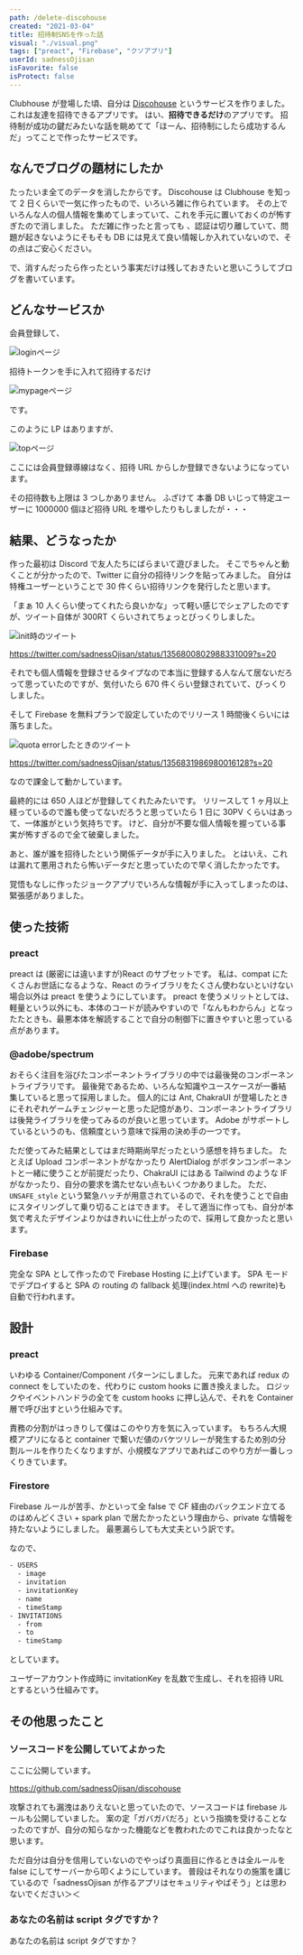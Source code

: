 ```yaml
---
path: /delete-discohouse
created: "2021-03-04"
title: 招待制SNSを作った話
visual: "./visual.png"
tags: ["preact", "Firebase", "クソアプリ"]
userId: sadnessOjisan
isFavorite: false
isProtect: false
---
```


Clubhouse が登場した頃、自分は [Discohouse](https://github.com/sadnessOjisan/discohouse) というサービスを作りました。
これは友達を招待できるアプリです。
はい、**招待できるだけ**のアプリです。
招待制が成功の鍵だみたいな話を眺めてて「ほーん、招待制にしたら成功するんだ」ってことで作ったサービスです。

## なんでブログの題材にしたか

たったいま全てのデータを消したからです。
Discohouse は Clubhouse を知って 2 日くらいで一気に作ったもので、いろいろ雑に作られています。
その上でいろんな人の個人情報を集めてしまっていて、これを手元に置いておくのが怖すぎたので消しました。
ただ雑に作ったと言っても 、認証は切り離していて、問題が起きないようにそもそも DB には見えて良い情報しか入れていないので、その点はご安心ください。

で、消すんだったら作ったという事実だけは残しておきたいと思いこうしてブログを書いています。

## どんなサービスか

会員登録して、

![loginページ](./login.png)

招待トークンを手に入れて招待するだけ

![mypageページ](./mypage.png)

です。

このように LP はありますが、

![topページ](./top.png)

ここには会員登録導線はなく、招待 URL からしか登録できないようになっています。

その招待数も上限は 3 つしかありません。
ふざけて 本番 DB いじって特定ユーザーに 1000000 個ほど招待 URL を増やしたりもしましたが・・・

## 結果、どうなったか

作った最初は Discord で友人たちにばらまいて遊びました。
そこでちゃんと動くことが分かったので、Twitter に自分の招待リンクを貼ってみました。
自分は特権ユーザーということで 30 件くらい招待リンクを発行したと思います。

「まぁ 10 人くらい使ってくれたら良いかな」って軽い感じでシェアしたのですが、ツイート自体が 300RT くらいされてちょっとびっくりしました。

![init時のツイート](./init-tw.png)

https://twitter.com/sadnessOjisan/status/1356800802988331009?s=20

それでも個人情報を登録させるタイプなので本当に登録する人なんて居ないだろって思っていたのですが、気付いたら 670 件くらい登録されていて、びっくりしました。

そして Firebase を無料プランで設定していたのでリリース 1 時間後くらいには落ちました。

![quota errorしたときのツイート](./quota.png)

https://twitter.com/sadnessOjisan/status/1356831986980016128?s=20

なので課金して動かしています。

最終的には 650 人ほどが登録してくれたみたいです。
リリースして 1 ヶ月以上経っているので誰も使ってないだろうと思っていたら 1 日に 30PV くらいはあって、一体誰がという気持ちです。
けど、自分が不要な個人情報を握っている事実が怖すぎるので全て破棄しました。

あと、誰が誰を招待したという関係データが手に入りました。
とはいえ、これは漏れて悪用されたら怖いデータだと思っていたので早く消したかったです。

覚悟もなしに作ったジョークアプリでいろんな情報が手に入ってしまったのは、緊張感がありました。

## 使った技術

### preact

preact は (厳密には違いますが)React のサブセットです。
私は、compat にたくさんお世話になるような、React のライブラリをたくさん使わないといけない場合以外は preact を使うようにしています。
preact を使うメリットとしては、軽量という以外にも、本体のコードが読みやすいので「なんもわからん」となったたときも、最悪本体を解読することで自分の制御下に置きやすいと思っている点があります。

### @adobe/spectrum

おそらく注目を浴びたコンポーネントライブラリの中では最後発のコンポーネントライブラリです。
最後発であるため、いろんな知識やユースケースが一番結集していると思って採用しました。
個人的には Ant, ChakraUI が登場したときにそれぞれゲームチェンジャーと思った記憶があり、コンポーネントライブラリは後発ライブラリを使ってみるのが良いと思っています。
Adobe がサポートしているというのも、信頼度という意味で採用の決め手の一つです。

ただ使ってみた結果としてはまだ時期尚早だったという感想を持ちました。
たとえば Upload コンポーネントがなかったり AlertDialog がボタンコンポーネントと一緒に使うことが前提だったり、ChakraUI にはある Tailwind のような IF がなかったり、自分の要求を満たせない点もいくつかありました。
ただ、`UNSAFE_style` という緊急ハッチが用意されているので、それを使うことで自由にスタイリングして乗り切ることはできます。
そして適当に作っても、自分が本気で考えたデザインよりかはきれいに仕上がったので、採用して良かったと思います。

### Firebase

完全な SPA として作ったので Firebase Hosting に上げています。
SPA モードでデプロイすると SPA の routing の fallback 処理(index.html への rewrite)も自動で行われます。

## 設計

### preact

いわゆる Container/Component パターンにしました。
元来であれば redux の connect をしていたのを、代わりに custom hooks に置き換えました。
ロジックやイベントハンドラの全てを custom hooks に押し込んで、それを Container 層で呼び出すという仕組みです。

責務の分割がはっきりして僕はこのやり方を気に入っています。
もちろん大規模アプリになると container で繋いだ値のバケツリレーが発生するため別の分割ルールを作りたくなりますが、小規模なアプリであればこのやり方が一番しっくりきています。

### Firestore

Firebase ルールが苦手、かといって全 false で CF 経由のバックエンド立てるのはめんどくさい + spark plan で居たかったという理由から、private な情報を持たないようにしました。
最悪漏らしても大丈夫という訳です。

なので、

```sh
- USERS
  - image
  - invitation
  - invitationKey
  - name
  - timeStamp
- INVITATIONS
  - from
  - to
  - timeStamp
```

としています。

ユーザーアカウント作成時に invitationKey を乱数で生成し、それを招待 URL とするという仕組みです。

## その他思ったこと

### ソースコードを公開していてよかった

ここに公開しています。

https://github.com/sadnessOjisan/discohouse

攻撃されても漏洩はありえないと思っていたので、ソースコードは firebase ルールも公開していました。
案の定「ガバガバだろ」という指摘を受けることなったのですが、自分の知らなかった機能などを教われたのでこれは良かったなと思います。

ただ自分は自分を信用していないのでやっぱり真面目に作るときは全ルールを false にしてサーバーから叩くようにしています。
普段はそれなりの施策を講じているので「sadnessOjisan が作るアプリはセキュリティやばそう」とは思わないでください＞＜

### あなたの名前は script タグですか？

あなたの名前は script タグですか？

